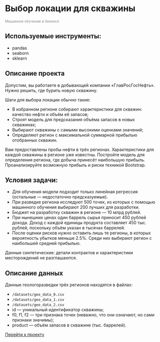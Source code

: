<!-- 13 -->
# Выбор локации для скважины
<span style="color:#888;"><sub>Машинное обучение в бизнесе</sub></span>

## Используемые инструменты:
* pandas
* seaborn
* sklearn

## Описание проекта
Допустим, вы работаете в добывающей компании «ГлавРосГосНефть». Нужно решить, где бурить новую скважину.  

Шаги для выбора локации обычно такие:
* В избранном регионе собирают характеристики для скважин: качество нефти и объём её запасов;
* Строят модель для предсказания объёма запасов в новых скважинах;
* Выбирают скважины с самыми высокими оценками значений;
* Определяют регион с максимальной суммарной прибылью отобранных скважин.

Вам предоставлены пробы нефти в трёх регионах. Характеристики для каждой скважины в регионе уже известны. Постройте модель для определения региона, где добыча принесёт наибольшую прибыль. Проанализируйте возможную прибыль и риски техникой Bootstrap.


## Условия задачи:  

* Для обучения модели подходит только линейная регрессия (остальные — недостаточно предсказуемые).
* При разведке региона исследуют 500 точек, из которых с помощью машинного обучения выбирают 200 лучших для разработки.
* Бюджет на разработку скважин в регионе — 10 млрд рублей.
* При нынешних ценах один баррель сырья приносит 450 рублей дохода. Доход с каждой единицы продукта составляет 450 тыс. рублей, поскольку объём указан в тысячах баррелей.
* После оценки рисков нужно оставить лишь те регионы, в которых вероятность убытков меньше 2.5%. Среди них выбирают регион с наибольшей средней прибылью.  

Данные синтетические: детали контрактов и характеристики месторождений не разглашаются.


## Описание данных
Данные геологоразведки трёх регионов находятся в файлах:  

* `/datasets/geo_data_0.csv`
* `/datasets/geo_data_1.csv`
* `/datasets/geo_data_2.csv`
* id — уникальный идентификатор скважины;
* f0, f1, f2 — три признака точек (неважно, что они означают, но сами признаки значимы);
* product — объём запасов в скважине (тыс. баррелей). 

[Перейти к проекту](5a9e3109-d304-4d66-879a-66abc262b9ea.ipynb)
